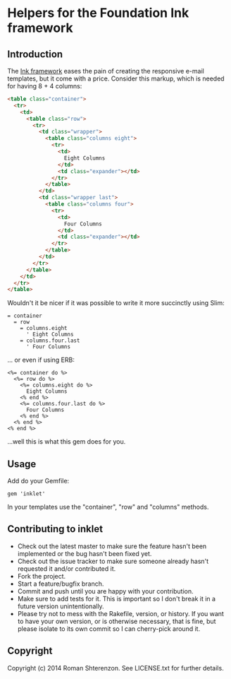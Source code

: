 # Helpers for the Foundation Ink framework

## Introduction

The [Ink framework](https://github.com/zurb/ink) eases the pain of creating the responsive e-mail templates, but it come with a price. Consider this markup, which is needed for having 8 + 4 columns:

```html
<table class="container">
  <tr>
    <td>
      <table class="row">
        <tr>
          <td class="wrapper">
            <table class="columns eight">
              <tr>
                <td>
                  Eight Columns
                </td>
                <td class="expander"></td>
              </tr>
            </table>
          </td>
          <td class="wrapper last">
            <table class="columns four">
              <tr>
                <td>
                  Four Columns
                </td>
                <td class="expander"></td>
              </tr>
            </table>
          </td>
        </tr>
      </table>
    </td>
  </tr>
</table>
```

Wouldn't it be nicer if it was possible to write it more succinctly using Slim:

```slim
= container
  = row
    = columns.eight
      ' Eight Columns
    = columns.four.last
      ' Four Columns
```

... or even if using ERB:

```erb
<%= container do %>
  <%= row do %>
    <%= columns.eight do %>
      Eight Columns
    <% end %>
    <%= columns.four.last do %>
      Four Columns
    <% end %>
  <% end %>
<% end %>
```
...well this is what this gem does for you.


## Usage

Add do your Gemfile:

    gem 'inklet'    

In your templates use the "container", "row" and "columns" methods. 

## Contributing to inklet

* Check out the latest master to make sure the feature hasn't been implemented or the bug hasn't been fixed yet.
* Check out the issue tracker to make sure someone already hasn't requested it and/or contributed it.
* Fork the project.
* Start a feature/bugfix branch.
* Commit and push until you are happy with your contribution.
* Make sure to add tests for it. This is important so I don't break it in a future version unintentionally.
* Please try not to mess with the Rakefile, version, or history. If you want to have your own version, or is otherwise necessary, that is fine, but please isolate to its own commit so I can cherry-pick around it.

## Copyright

Copyright (c) 2014 Roman Shterenzon. See LICENSE.txt for further details.